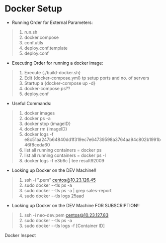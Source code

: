 Docker Setup
=================


* Running Order for External Parameters:

> 1.  run.sh
> 2.  docker.compose
> 3.  conf.utils
> 4.  deploy.conf.template
> 5.  deploy.conf


* Executing Order for running a docker image:

> 1.  Execute {./build-docker.sh}
> 2.  Edit {docker-compose.yml} tp setup ports and no. of servers
> 3.  Startup a {docker-compose up -d}
> 4.  docker-compose ps??
> 5.  deploy.conf

* Useful Commands:    

> 1.  docker images
> 2.  docker ps  -a
> 2.  docker stop {imageID}
> 3.  docker rm {imageID}
> 4.  docker logs -f e8c51aa247b64840dd1f319ec7e64739598a3764aa94c802b1991b46f8ceda60
> 5.  list all running containers = docker ps
> 6.  list all running containers = docker ps -l
> 7.  docker logs -f e3b6c | tee result92009

* Looking up Docker on the DEV Machine!!
>1. ssh  -i ".pem" centos@10.23.126.45
>2. sudo docker --tls ps -a
>3. sudo  docker --tls ps -a | grep sales-report
>4. sudo  docker --tls logs 25aad
>
* Looking up Docker on the DEV Machine FOR SUBSCRIPTION!!
>1.  ssh -i neo-dev.pem centos@10.23.127.83
>2.  sudo docker --tls ps -a
>3. sudo docker --tls logs -f [Container ID]


Docker Inspect

